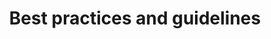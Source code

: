 ---
order: 50
title: Best practices and guidelines
layout: subsections
collection: 'guides/apama/best-practices'
---